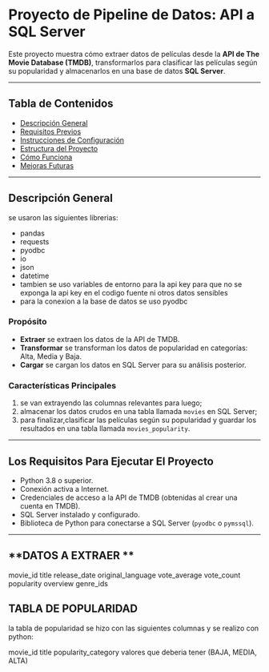 # **Proyecto de Pipeline de Datos: API a SQL Server**

Este proyecto muestra cómo extraer datos de películas desde la **API de The Movie Database (TMDB)**, transformarlos para clasificar las películas según su popularidad y almacenarlos en una base de datos **SQL Server**.

---

## **Tabla de Contenidos**

- [Descripción General](#descripción-general)
- [Requisitos Previos](#requisitos-previos)
- [Instrucciones de Configuración](#instrucciones-de-configuración)
- [Estructura del Proyecto](#estructura-del-proyecto)
- [Cómo Funciona](#cómo-funciona)
- [Mejoras Futuras](#mejoras-futuras)

---

## **Descripción General**

se usaron las siguientes librerias:

- pandas
- requests
- pyodbc
- io
- json
- datetime
- tambien se uso variables de entorno para la api key para que no se exponga la api key en el codigo fuente
  ni otros datos sensibles
- para la conexion a la base de datos se uso pyodbc

### **Propósito**

- **Extraer** se extraen los datos de la API de TMDB.
- **Transformar** se transforman los datos de popularidad en categorías: Alta, Media y Baja.
- **Cargar** se cargan los datos en SQL Server para su análisis posterior.

### **Características Principales**

1. se van extrayendo las columnas relevantes para luego;
2. almacenar los datos crudos en una tabla llamada `movies` en SQL Server;
3. para finalizar,clasificar las películas según su popularidad y guardar los resultados en una tabla llamada `movies_popularity`.

---

## **Los Requisitos Para Ejecutar El Proyecto**

- Python 3.8 o superior.
- Conexión activa a Internet.
- Credenciales de acceso a la API de TMDB (obtenidas al crear una cuenta en TMDB).
- SQL Server instalado y configurado.
- Biblioteca de Python para conectarse a SQL Server (`pyodbc` o `pymssql`).

---

## **DATOS A EXTRAER **

movie_id
title
release_date
original_language
vote_average
vote_count
popularity
overview
genre_ids

## **TABLA DE POPULARIDAD**

la tabla de popularidad se hizo con las siguientes columnas y se realizo con python:

movie_id
title
popularity_category valores que deberia tener (BAJA, MEDIA, ALTA)

